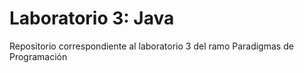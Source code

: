 # Laboratorio 3: Java
Repositorio correspondiente al laboratorio 3 del ramo Paradigmas de Programación
